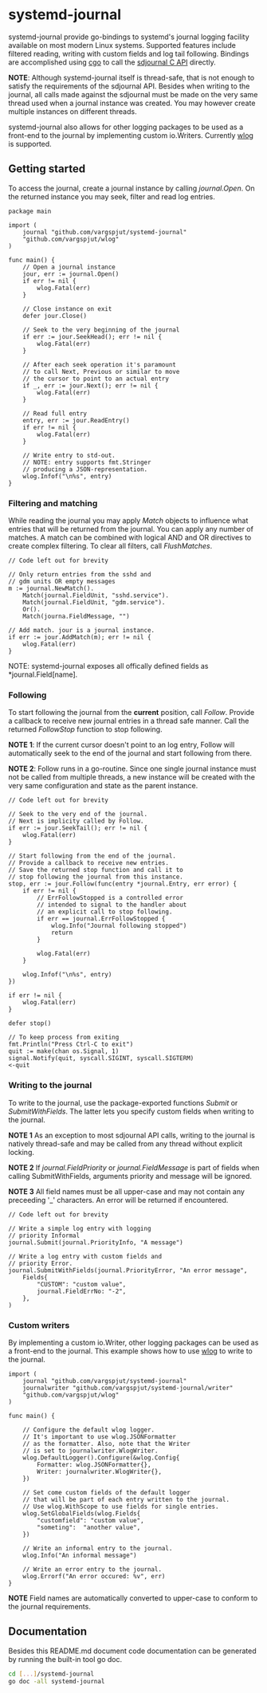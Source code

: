 # systemd-journal

systemd-journal provide go-bindings to systemd's journal logging facility available on most modern Linux systems. Supported features include filtered reading, writing with custom fields and log tail following. Bindings are accomplished using [cgo](https://golang.org/cmd/cgo/) to call the [sdjournal C API](https://www.freedesktop.org/software/systemd/man/sd-journal.html) directly.


**NOTE**: Although systemd-journal itself is thread-safe, that is not enough to satisfy the requirements of the sdjournal API. Besides when writing to the journal, all calls made against the sdjournal must be made on the very same thread used when a journal instance was created. You may however create multiple instances on different threads.

systemd-journal also allows for other logging packages to be used as a front-end to the journal by implementing custom io.Writers. Currently [wlog](https://github.com/vargspjut/wlog) is supported. 

## Getting started
To access the journal, create a journal instance by calling *journal.Open*. On the returned instance you may seek, filter and read log entries.

```golang
package main

import (
    journal "github.com/vargspjut/systemd-journal"
    "github.com/vargspjut/wlog"
)

func main() {
    // Open a journal instance
    jour, err := journal.Open()
    if err != nil {
        wlog.Fatal(err)
    }

    // Close instance on exit
    defer jour.Close()

    // Seek to the very beginning of the journal
    if err := jour.SeekHead(); err != nil {
        wlog.Fatal(err)
    }
    
    // After each seek operation it's paramount
    // to call Next, Previous or similar to move
    // the cursor to point to an actual entry
    if _, err := jour.Next(); err != nil {
        wlog.Fatal(err)
    }

    // Read full entry
    entry, err := jour.ReadEntry()
    if err != nil {
        wlog.Fatal(err)
    }

    // Write entry to std-out.
    // NOTE: entry supports fmt.Stringer
    // producing a JSON-representation.
    wlog.Infof("\n%s", entry)
}
```

### Filtering and matching
While reading the journal you may apply *Match* objects to influence what entries that will be returned from the journal. You can apply any number of matches. A match can be combined with logical AND and OR directives to create complex filtering. To clear all filters, call *FlushMatches*.

```golang
// Code left out for brevity

// Only return entries from the sshd and
// gdm units OR empty messages
m := journal.NewMatch().
    Match(journal.FieldUnit, "sshd.service").
    Match(journal.FieldUnit, "gdm.service").
    Or().
    Match(journa.FieldMessage, "")

// Add match. jour is a journal instance.
if err := jour.AddMatch(m); err != nil {
    wlog.Fatal(err)
}
```
NOTE: systemd-journal exposes all offically defined fields as *journal.Field[name].

### Following
To start following the journal from the **current** position, call *Follow*. Provide a callback to receive new journal entries in a thread safe manner. Call the returned *FollowStop* function to stop following.

**NOTE 1**: If the current cursor doesn't point to an log entry, Follow will automatically seek to the end of the journal and start following from there.

**NOTE 2**: Follow runs in a go-routine. Since one single journal instance must not be called from multiple threads, a new instance will be created with the very same configuration and state as the parent instance.

```golang
// Code left out for brevity

// Seek to the very end of the journal.
// Next is implicity called by Follow.
if err := jour.SeekTail(); err != nil {
    wlog.Fatal(err)
}

// Start following from the end of the journal. 
// Provide a callback to receive new entries. 
// Save the returned stop function and call it to 
// stop following the journal from this instance.
stop, err := jour.Follow(func(entry *journal.Entry, err error) {
    if err != nil {
        // ErrFollowStopped is a controlled error
        // intended to signal to the handler about
        // an explicit call to stop following.
        if err == journal.ErrFollowStopped {
            wlog.Info("Journal following stopped")
            return
        }

        wlog.Fatal(err)
    }

    wlog.Infof("\n%s", entry)
})

if err != nil {
    wlog.Fatal(err)
}

defer stop()

// To keep process from exiting
fmt.Println("Press Ctrl-C to exit")
quit := make(chan os.Signal, 1)
signal.Notify(quit, syscall.SIGINT, syscall.SIGTERM)
<-quit
```

### Writing to the journal
To write to the journal, use the package-exported functions *Submit* or *SubmitWithFields*. The latter lets you specify custom fields when writing to the journal.

**NOTE 1** As an exception to most sdjournal API calls, writing to the journal is natively thread-safe and may be called from any thread without explicit locking.

**NOTE 2** If *journal.FieldPriority* or *journal.FieldMessage* is part of fields when calling SubmitWithFields, arguments priority and message will be ignored. 

**NOTE 3** All field names must be all upper-case and may not contain any preceeding '_' characters. An error will be returned if encountered.

```golang
// Code left out for brevity

// Write a simple log entry with logging
// priority Informal
journal.Submit(journal.PriorityInfo, "A message")

// Write a log entry with custom fields and
// priority Error.
journal.SubmitWithFields(journal.PriorityError, "An error message",
    Fields{
        "CUSTOM": "custom value",
        journal.FieldErrNo: "-2",
    },
)
```

### Custom writers
By implementing a custom io.Writer, other logging packages can be used as a front-end to the journal. This example shows how to use [wlog](https://github.com/vargspjut/wlog) to write to the journal.

```golang
import (
	journal "github.com/vargspjut/systemd-journal"
	journalwriter "github.com/vargspjut/systemd-journal/writer"
	"github.com/vargspjut/wlog"
)

func main() {

    // Configure the default wlog logger. 
    // It's important to use wlog.JSONFormatter
    // as the formatter. Also, note that the Writer
    // is set to journalwriter.WlogWriter.
    wlog.DefaultLogger().Configure(&wlog.Config{
	    Formatter: wlog.JSONFormatter{},
        Writer: journalwriter.WlogWriter{},
    })

    // Set come custom fields of the default logger
    // that will be part of each entry written to the journal.
    // Use wlog.WithScope to use fields for single entries.
    wlog.SetGlobalFields(wlog.Fields{
        "customfield": "custom value",
        "someting":  "another value",
    })
    
    // Write an informal entry to the journal.
    wlog.Info("An informal message")

    // Write an error entry to the journal.
    wlog.Errorf("An error occured: %v", err)
}
```
**NOTE** Field names are automatically converted to upper-case to conform to the journal requirements.

## Documentation
Besides this README.md document code documentation can be generated by running the built-in tool go doc.

```bash
cd [...]/systemd-journal
go doc -all systemd-journal
```